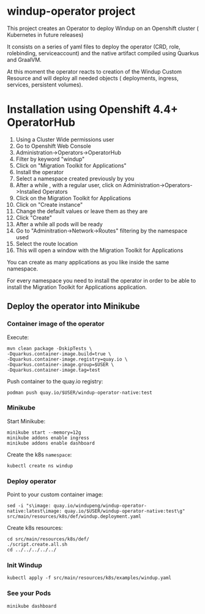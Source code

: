# windup-operator project

This project creates an Operator to deploy Windup on an Openshift cluster ( Kubernetes in future releases)

It consists on a series of yaml files to deploy the operator (CRD, role, rolebinding, serviceaccount) and the native
artifact compiled using Quarkus and GraalVM.

At this moment the operator reacts to creation of the Windup Custom Resource and will deploy all needed objects (
deployments, ingress, services, persistent volumes).

# Installation using Openshift 4.4+ OperatorHub

1. Using a Cluster Wide permissions user
2. Go to Openshift Web Console
3. Administration->Operators->OperatorHub
4. Filter by keyword "windup"
5. Click on "Migration Toolkit for Applications"
6. Install the operator
7. Select a namespace created previously by you
8. After a while , with a regular user, click on Administration->Operators->Installed Operators
9. Click on the Migration Toolkit for Applications
10. Click on "Create instance"
11. Change the default values or leave them as they are
12. Click "Create"
13. After a while all pods will be ready
14. Go to "Adminitration->Network->Routes" filtering by the namespace used
15. Select the route location
16. This will open a window with the Migration Toolkit for Applications

You can create as many applications as you like inside the same namespace.

For every namespace you need to install the operator in order to be able to install the Migration Toolkit for
Applications application.

## Deploy the operator into Minikube

### Container image of the operator

Execute:

```shell
mvn clean package -DskipTests \
-Dquarkus.container-image.build=true \
-Dquarkus.container-image.registry=quay.io \
-Dquarkus.container-image.group=$USER \
-Dquarkus.container-image.tag=test
```

Push container to the quay.io registry:

```shell
podman push quay.io/$USER/windup-operator-native:test
```

### Minikube

Start Minikube:

```shell
minikube start --memory=12g
minikube addons enable ingress
minikube addons enable dashboard
```

Create the k8s `namespace`:

```shell
kubectl create ns windup
```

### Deploy operator

Point to your custom container image:

```shell
sed -i "s\image: quay.io/windupeng/windup-operator-native:latest\image: quay.io/$USER/windup-operator-native:test\g" src/main/resources/k8s/def/windup.deployment.yaml
```

Create k8s resources:

```shell
cd src/main/resources/k8s/def/
./script.create.all.sh
cd ../../../../../
```

### Init Windup

```shell
kubectl apply -f src/main/resources/k8s/examples/windup.yaml
```

### See your Pods

```shell
minikube dashboard
```